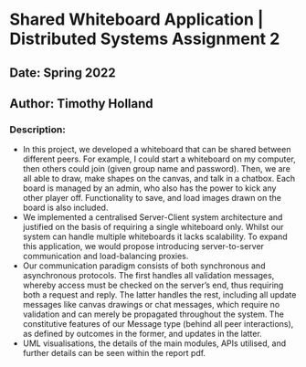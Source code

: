 # Shared Whiteboard Application | Distributed Systems Assignment 2
## Date: Spring 2022
## Author: Timothy Holland 

### Description:
- In this project, we developed a whiteboard that can be shared between different peers. For example, I could start a whiteboard on my computer, then others could join (given group name and password). Then, we are all able to draw, make shapes on the canvas, and talk in a chatbox. Each board is managed by an admin, who also has the power to kick any other player off. Functionality to save, and load images drawn on the board is also included.
- We implemented a centralised Server-Client system architecture and justified on the basis of requiring a single whiteboard only. Whilst our system can handle multiple whiteboards it lacks scalability. To expand this application, we would propose introducing server-to-server communication and load-balancing proxies. 
- Our communication paradigm consists of both synchronous and asynchronous protocols. The first handles all validation messages, whereby access must be checked on the server’s end, thus requiring both a request and reply. The latter handles the rest, including all update messages like canvas drawings or chat messages, which require no validation and can merely be propagated throughout the system. The constitutive features of our Message type (behind all peer interactions), as defined by outcomes in the former, and updates in the latter. 
- UML visualisations, the details of the main modules, APIs utilised, and further details can be seen within the report pdf.